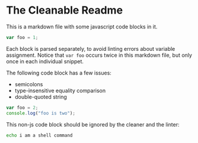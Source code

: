 # The Cleanable Readme

This is a markdown file with some javascript code blocks in it.

```js
var foo = 1;
```

Each block is parsed separately, to avoid linting errors about variable
assignment. Notice that `var foo` occurs twice in this markdown file,
but only once in each individual snippet.

The following code block has a few issues:

- semicolons
- type-insensitive equality comparison
- double-quoted string

```javascript
var foo = 2;
console.log("foo is two");
```

This non-js code block should be ignored by the cleaner and the linter:

```sh
echo i am a shell command
```
